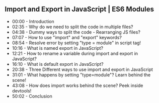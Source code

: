 ## Import and Export in JavaScript | ES6 Modules

- 00:00 - Introduction
- 02:35 - Why do we need to split the code in multiple files?
- 04:38 - Dummy ways to split the code - Rearranging JS files?
- 07:07 - How to use "import" and "export" keywords?
- 08:54 - Resolve error by setting "type = module" in script tag!
- 10:16 - What is named export in JavaScript?
- 12:21 - How to rename a variable during import and export in JavaScript?
- 16:10 - What is default export in JavaScript?
- 20:38 - Three Different ways to use import and export in JavaScript
- 31:01 - What happens by setting "type=module"? Learn behind the scene!
- 43:08 - How does import works behind the scene? Peek inside devtools!
- 50:02 - Conclusion


